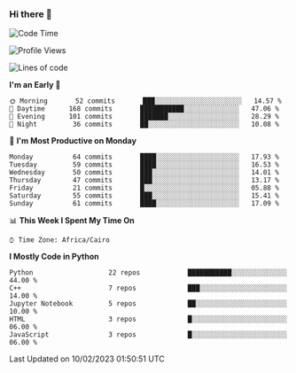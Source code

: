 ### Hi there 👋

<!--
**AMR-KELEG/AMR-KELEG** is a ✨ _special_ ✨ repository because its `README.md` (this file) appears on your GitHub profile.

Here are some ideas to get you started:

- 🔭 I’m currently working on ...
- 🌱 I’m currently learning ...
- 👯 I’m looking to collaborate on ...
- 🤔 I’m looking for help with ...
- 💬 Ask me about ...
- 📫 How to reach me: ...
- 😄 Pronouns: ...
- ⚡ Fun fact: ...
-->

<!--START_SECTION:waka-->
![Code Time](http://img.shields.io/badge/Code%20Time-0%20secs-blue)

![Profile Views](http://img.shields.io/badge/Profile%20Views-3-blue)

![Lines of code](https://img.shields.io/badge/From%20Hello%20World%20I%27ve%20Written-2%20Million%20lines%20of%20code-blue)

**I'm an Early 🐤** 

```text
🌞 Morning       52 commits       ███░░░░░░░░░░░░░░░░░░░░░░   14.57 % 
🌆 Daytime      168 commits       ███████████░░░░░░░░░░░░░░   47.06 % 
🌃 Evening      101 commits       ███████░░░░░░░░░░░░░░░░░░   28.29 % 
🌙 Night         36 commits       ██░░░░░░░░░░░░░░░░░░░░░░░   10.08 % 

```
📅 **I'm Most Productive on Monday** 

```text
Monday          64 commits       ████░░░░░░░░░░░░░░░░░░░░░   17.93 % 
Tuesday         59 commits       ████░░░░░░░░░░░░░░░░░░░░░   16.53 % 
Wednesday       50 commits       ███░░░░░░░░░░░░░░░░░░░░░░   14.01 % 
Thursday        47 commits       ███░░░░░░░░░░░░░░░░░░░░░░   13.17 % 
Friday          21 commits       █░░░░░░░░░░░░░░░░░░░░░░░░   05.88 % 
Saturday        55 commits       ███░░░░░░░░░░░░░░░░░░░░░░   15.41 % 
Sunday          61 commits       ████░░░░░░░░░░░░░░░░░░░░░   17.09 % 

```


📊 **This Week I Spent My Time On** 

```text
⌚︎ Time Zone: Africa/Cairo

```

**I Mostly Code in Python** 

```text
Python                   22 repos            ███████████░░░░░░░░░░░░░░   44.00 % 
C++                      7 repos             ███░░░░░░░░░░░░░░░░░░░░░░   14.00 % 
Jupyter Notebook         5 repos             ██░░░░░░░░░░░░░░░░░░░░░░░   10.00 % 
HTML                     3 repos             █░░░░░░░░░░░░░░░░░░░░░░░░   06.00 % 
JavaScript               3 repos             █░░░░░░░░░░░░░░░░░░░░░░░░   06.00 % 

```



 Last Updated on 10/02/2023 01:50:51 UTC
<!--END_SECTION:waka-->

